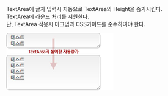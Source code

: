 TextArea에 글자 입력시 자동으로 TextArea의 Height을 증가시킨다.<br />
TextArea에 라운드 처리를 지원한다.<br />
단, TextArea 적용시 마크업과 CSS가이드를 준수하여야 한다.<br />

![](TextArea.jpg "")

